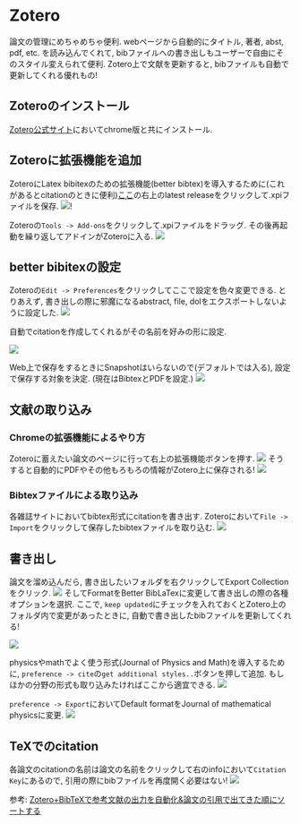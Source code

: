 # Zotero
論文の管理にめちゃめちゃ便利. webページから自動的にタイトル, 著者, abst, pdf, etc. を読み込んでくれて, bibファイルへの書き出しもユーザーで自由にそのスタイル変えられて便利. Zotero上で文献を更新すると, bibファイルも自動で更新してくれる優れもの!

## Zoteroのインストール
[Zotero公式サイト](https://www.zotero.org/)においてchrome版と共にインストール.

## Zoteroに拡張機能を追加
ZoteroにLatex bibitexのための拡張機能(better bibtex)を導入するために(これがあるとcitationのときに便利)[ここ](https://retorque.re/zotero-better-bibtex/installation/)の右上のlatest releaseをクリックして.xpiファイルを保存.
![](images/2021-11-05-15-29-37.png)!

Zoteroの```Tools -> Add-ons```をクリックして.xpiファイルをドラッグ. その後再起動を繰り返してアドインがZoteroに入る.
![](images/2021-11-05-15-34-07.png)

## better bibitexの設定
Zoteroの```Edit -> Preferences```をクリックしてここで設定を色々変更できる. とりあえず, 書き出しの際に邪魔になるabstract, file, dolをエクスポートしないように設定した.
![](images/2021-11-05-15-40-30.png)

自動でcitationを作成してくれるがその名前を好みの形に設定.

![](images/2021-11-05-15-55-42.png)

Web上で保存をするときにSnapshotはいらないので(デフォルトでは入る), 設定で保存する対象を決定. (現在はBibtexとPDFを設定.)
![](images/2021-11-05-16-00-59.png)

## 文献の取り込み
### Chromeの拡張機能によるやり方
Zoteroに蓄えたい論文のページに行って右上の拡張機能ボタンを押す.
![](images/2021-11-05-15-58-12.png)
そうすると自動的にPDFやその他もろもろの情報がZotero上に保存される!
![](images/2021-11-05-16-07-03.png)

### Bibtexファイルによる取り込み
各雑誌サイトにおいてbibtex形式にcitationを書き出す. Zoteroにおいて```File -> Import```をクリックして保存したbibtexファイルを取り込む. 
![](images/2021-11-05-16-14-28.png)

## 書き出し
論文を溜め込んだら, 書き出したいフォルダを右クリックしてExport Collectionをクリック.
![](images/2021-11-05-16-19-00.png)
そしてFormatをBetter BibLaTexに変更して書き出しの際の各種オプションを選択. ここで, ```keep updated```にチェックを入れておくとZotero上のフォルダ内で変更があったときに, 自動で書き出したbibファイルを更新してくれる!

![](images/2021-11-05-16-20-12.png)

physicsやmathでよく使う形式(Journal of Physics and Math)を導入するために, `preference -> cite`の`get additional styles..`ボタンを押して追加. もしほかの分野の形式も取り込みたければここから適宜できる.
![](images/2021-11-14-08-35-09.png)

`preference -> Export`においてDefault formatをJournal of mathematical physicsに変更.
![](images/2021-11-12-14-34-27.png)

## TeXでのcitation
各論文のcitationの名前は論文の名前をクリックして右のinfoにおいて```Citation Key```にあるので, 引用の際にbibファイルを再度開く必要はない!
![](images/2021-11-05-16-58-22.png)


参考: [Zotero+BibTeXで参考文献の出力を自動化&論文の引用で出てきた順にソートする](https://qiita.com/skrb_hs/items/73061b7a8e39f1e73e0d)
